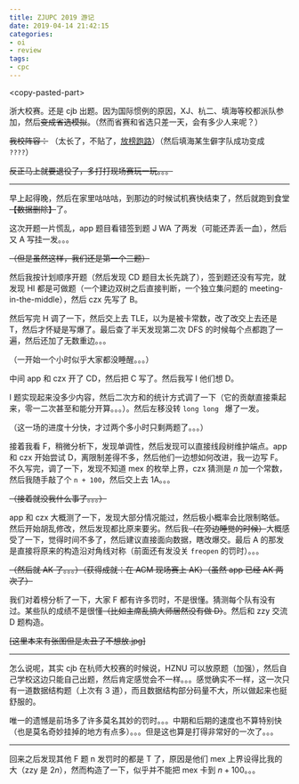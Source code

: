 ```yaml
---
title: ZJUPC 2019 游记
date: 2019-04-14 21:42:15
categories:
- oi
- review
tags:
- cpc
---
```


&lt;copy-pasted-part&gt;

浙大校赛。还是 cjb 出题。因为国际惯例的原因，XJ、杭二、填海等校都派队参加，然后~~变成省选模拟~~。（然而省赛和省选只差一天，会有多少人来呢？）

~~我校阵容：~~
（太长了，不贴了，[放榜跑路](http://acm.zju.edu.cn/contest-materials/zju2019/board)）（然后填海某生僻字队成功变成 `????`）

~~反正马上就要退役了，多打打现场赛玩一玩。。。~~

</copy-pasted-part>

<!-- more -->

---

早上起得晚，然后在家里咕咕咕，到那边的时候试机赛快结束了，然后就跑到食堂~~【数据删除】~~了。

这次开题一片慌乱，app 题目看错签到题 J WA 了两发（可能还弄丢一血），然后又 A 写挂一发。。。

~~（但是虽然这样，我们还是第一个三题）~~

然后我按计划顺序开题（然后发现 CD 题目太长先跳了），签到题还没有写完，就发现 HI 都是可做题（一个建边双树之后直接判断，一个独立集问题的 meeting-in-the-middle），然后 czx 先写了 B。

然后写完 H 调了一下，然后交上去 TLE，以为是被卡常数，改了改交上去还是 T，然后才怀疑是写爆了。最后查了半天发现第二次 DFS 的时候每个点都跑了一遍，然后还加了无数重边。。。

（一开始一个小时似乎大家都没睡醒。。。）

中间 app 和 czx 开了 CD，然后把 C 写了。然后我写 I 他们想 D。

I 题实现起来没多少内容，然后二次方和的统计方式调了一下（它的贡献直接乘起来，零一二次甚至和能分开算。。。）。然后左移没转 `long long ` 爆了一发。

（这一场的进度十分快，才过两个多小时只剩两题了。。。）

接着我看 F，稍微分析下，发现单调性，然后发现可以直接线段树维护端点。app 和 czx 开始尝试 D，离限制差得不多，然后他们一边想如何改进，我一边写 F。不久写完，调了一下，发现不知道 mex 的枚举上界，czx 猜测是 $n$ 加一个常数，然后我随手敲了个 `n + 100`，然后交上去 1A。。。

~~（接着就没我什么事了。。。）~~

app 和 czx 大概测了一下，发现大部分情况能过，然后极小概率会比限制略低。然后开始胡乱修改，然后发现都比原来要劣。然后我~~（在旁边睡觉的时候）~~大概感受了一下，觉得时间不多了，然后建议直接面向数据，瞎改爆交。最后 A 的那发是直接将原来的构造沿对角线对称（前面还有发没关 `freopen` 的罚时）。。。

~~（然后就 AK 了。。。）（获得成就：在 ACM 现场赛上 AK）（虽然 app 已经 AK 两次了）~~

我们对着榜分析了一下，大家 F 都有许多罚时，不是很懂。猜测每个队有没有过。某些队的成绩不是很懂~~（比如主席乱搞大师居然没有做 D）~~。然后和 zzy 交流 D 题构造。

~~[这里本来有张图但是太丑了不想放.jpg]~~

---

怎么说呢，其实 cjb 在杭师大校赛的时候说，HZNU 可以放原题（加强），然后自己学校这边只能自己出题，然后肯定感觉会不一样。。。感觉确实不一样，这一次只有一道数据结构题（上次有 3 道），而且数据结构部分码量不大，所以做起来也挺舒服的。

唯一的遗憾是前场多了许多莫名其妙的罚时。。。中期和后期的速度也不算特别快（也是莫名奇妙挂掉的地方有点多）。。。但是这也算是打得非常好的一次了。。。

---

回来之后发现其他 F 题 n 发罚时的都是 T 了，原因是他们 mex 上界设得比我的大（zzy 是 $2n$），然而构造了一下，似乎并不能把 mex 卡到 $n + 100$。。。


